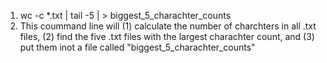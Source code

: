 1. wc -c *.txt | tail -5 | > biggest_5_charachter_counts
2. This coummand line will (1) calculate the number of charchters in all .txt files, (2) find the five .txt files with the largest charachter count, and (3) put them inot a file called "biggest_5_charachter_counts"

